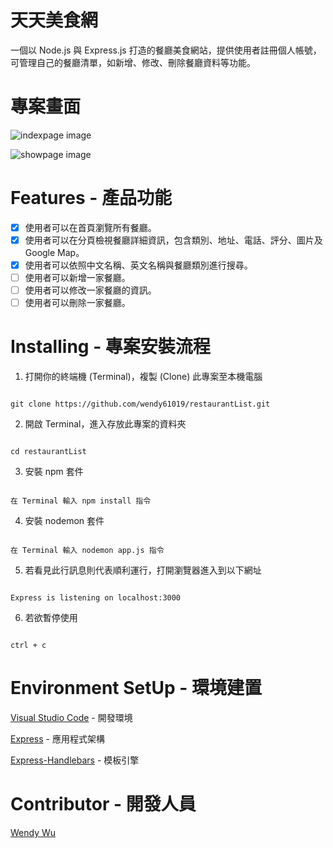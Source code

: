 # 天天美食網

一個以 Node.js 與 Express.js 打造的餐廳美食網站，提供使用者註冊個人帳號，可管理自己的餐廳清單，如新增、修改、刪除餐廳資料等功能。

# 專案畫面
![indexpage image](https://user-images.githubusercontent.com/92006997/137860357-2e88ccb9-dc8f-4ebc-83c2-16912d93cefa.png)

![showpage image](https://user-images.githubusercontent.com/92006997/137860451-36aa13a4-af03-4a00-b659-b14e7112395e.png)

# Features - 產品功能

- [x] 使用者可以在首頁瀏覽所有餐廳。
- [x] 使用者可以在分頁檢視餐廳詳細資訊，包含類別、地址、電話、評分、圖片及 Google Map。
- [x] 使用者可以依照中文名稱、英文名稱與餐廳類別進行搜尋。
- [ ] 使用者可以新增一家餐廳。
- [ ] 使用者可以修改一家餐廳的資訊。
- [ ] 使用者可以刪除一家餐廳。

# Installing - 專案安裝流程

1. 打開你的終端機 (Terminal)，複製 (Clone) 此專案至本機電腦

```

git clone https://github.com/wendy61019/restaurantList.git

```

2. 開啟 Terminal，進入存放此專案的資料夾

```

cd restaurantList

```

3. 安裝 npm 套件

```

在 Terminal 輸入 npm install 指令

```

4. 安裝 nodemon 套件

```

在 Terminal 輸入 nodemon app.js 指令

```

5. 若看見此行訊息則代表順利運行，打開瀏覽器進入到以下網址

```

Express is listening on localhost:3000

```

6. 若欲暫停使用

```

ctrl + c

```

# Environment SetUp - 環境建置
[Visual Studio Code](https://visualstudio.microsoft.com/zh-hant/) - 開發環境

[Express](https://www.npmjs.com/package/express) - 應用程式架構

[Express-Handlebars](https://www.npmjs.com/package/express-handlebars) - 模板引擎

# Contributor - 開發人員

[Wendy Wu](https://github.com/wendy61019)
